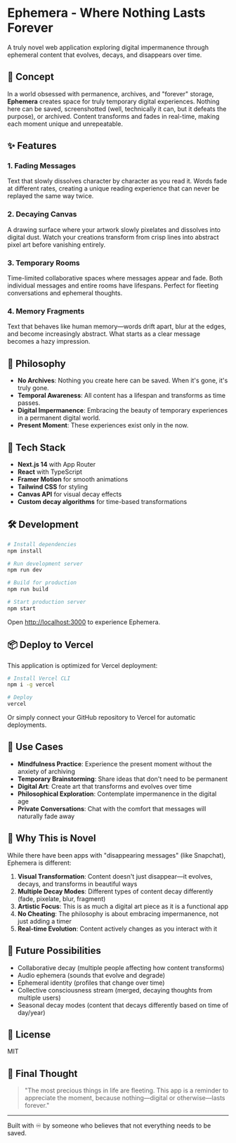 # Ephemera - Where Nothing Lasts Forever

A truly novel web application exploring digital impermanence through ephemeral content that evolves, decays, and disappears over time.

## 🌟 Concept

In a world obsessed with permanence, archives, and "forever" storage, **Ephemera** creates space for truly temporary digital experiences. Nothing here can be saved, screenshotted (well, technically it can, but it defeats the purpose), or archived. Content transforms and fades in real-time, making each moment unique and unrepeatable.

## ✨ Features

### 1. **Fading Messages**
Text that slowly dissolves character by character as you read it. Words fade at different rates, creating a unique reading experience that can never be replayed the same way twice.

### 2. **Decaying Canvas**
A drawing surface where your artwork slowly pixelates and dissolves into digital dust. Watch your creations transform from crisp lines into abstract pixel art before vanishing entirely.

### 3. **Temporary Rooms**
Time-limited collaborative spaces where messages appear and fade. Both individual messages and entire rooms have lifespans. Perfect for fleeting conversations and ephemeral thoughts.

### 4. **Memory Fragments**
Text that behaves like human memory—words drift apart, blur at the edges, and become increasingly abstract. What starts as a clear message becomes a hazy impression.

## 🎨 Philosophy

- **No Archives**: Nothing you create here can be saved. When it's gone, it's truly gone.
- **Temporal Awareness**: All content has a lifespan and transforms as time passes.
- **Digital Impermanence**: Embracing the beauty of temporary experiences in a permanent digital world.
- **Present Moment**: These experiences exist only in the now.

## 🚀 Tech Stack

- **Next.js 14** with App Router
- **React** with TypeScript
- **Framer Motion** for smooth animations
- **Tailwind CSS** for styling
- **Canvas API** for visual decay effects
- **Custom decay algorithms** for time-based transformations

## 🛠️ Development

```bash
# Install dependencies
npm install

# Run development server
npm run dev

# Build for production
npm run build

# Start production server
npm start
```

Open [http://localhost:3000](http://localhost:3000) to experience Ephemera.

## 📦 Deploy to Vercel

This application is optimized for Vercel deployment:

```bash
# Install Vercel CLI
npm i -g vercel

# Deploy
vercel
```

Or simply connect your GitHub repository to Vercel for automatic deployments.

## 🎯 Use Cases

- **Mindfulness Practice**: Experience the present moment without the anxiety of archiving
- **Temporary Brainstorming**: Share ideas that don't need to be permanent
- **Digital Art**: Create art that transforms and evolves over time
- **Philosophical Exploration**: Contemplate impermanence in the digital age
- **Private Conversations**: Chat with the comfort that messages will naturally fade away

## 🌈 Why This is Novel

While there have been apps with "disappearing messages" (like Snapchat), Ephemera is different:

1. **Visual Transformation**: Content doesn't just disappear—it evolves, decays, and transforms in beautiful ways
2. **Multiple Decay Modes**: Different types of content decay differently (fade, pixelate, blur, fragment)
3. **Artistic Focus**: This is as much a digital art piece as it is a functional app
4. **No Cheating**: The philosophy is about embracing impermanence, not just adding a timer
5. **Real-time Evolution**: Content actively changes as you interact with it

## 🤔 Future Possibilities

- Collaborative decay (multiple people affecting how content transforms)
- Audio ephemera (sounds that evolve and degrade)
- Ephemeral identity (profiles that change over time)
- Collective consciousness stream (merged, decaying thoughts from multiple users)
- Seasonal decay modes (content that decays differently based on time of day/year)

## 📝 License

MIT

## 💭 Final Thought

> "The most precious things in life are fleeting. This app is a reminder to appreciate the moment, because nothing—digital or otherwise—lasts forever."

---

Built with ♾️ by someone who believes that not everything needs to be saved.
